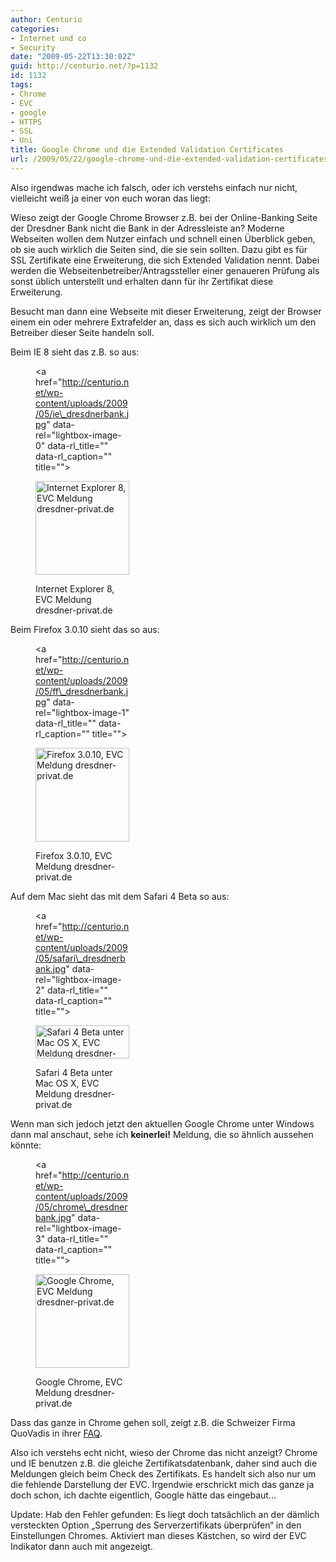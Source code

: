 ```yaml
---
author: Centurio
categories:
- Internet und co
- Security
date: "2009-05-22T13:30:02Z"
guid: http://centurio.net/?p=1132
id: 1132
tags:
- Chrome
- EVC
- google
- HTTPS
- SSL
- Uni
title: Google Chrome und die Extended Validation Certificates
url: /2009/05/22/google-chrome-und-die-extended-validation-certificates/
---
```

Also irgendwas mache ich falsch, oder ich verstehs einfach nur nicht, vielleicht weiß ja einer von euch woran das liegt:

Wieso zeigt der Google Chrome Browser z.B. bei der Online-Banking Seite der Dresdner Bank nicht die Bank in der Adressleiste an? Moderne Webseiten wollen dem Nutzer einfach und schnell einen Überblick geben, ob sie auch wirklich die Seiten sind, die sie sein sollten. Dazu gibt es für SSL Zertifikate eine Erweiterung, die sich Extended Validation nennt. Dabei werden die Webseitenbetreiber/Antragssteller einer genaueren Prüfung als sonst üblich unterstellt und erhalten dann für ihr Zertifikat diese Erweiterung.

Besucht man dann eine Webseite mit dieser Erweiterung, zeigt der Browser einem ein oder mehrere Extrafelder an, dass es sich auch wirklich um den Betreiber dieser Seite handeln soll.

Beim IE 8 sieht das z.B. so aus:<figure id="attachment_1133" aria-describedby="caption-attachment-1133" style="width: 150px" class="wp-caption aligncenter"><a href="http://centurio.net/wp-content/uploads/2009/05/ie\_dresdnerbank.jpg" data-rel="lightbox-image-0" data-rl\_title="" data-rl_caption="" title="">

<img loading="lazy" src="http://centurio.net/wp-content/uploads/2009/05/ie_dresdnerbank-150x150.jpg" alt="Internet Explorer 8, EVC Meldung dresdner-privat.de" title="Internet Explorer 8, EVC Meldung dresdner-privat.de" width="150" height="150" class="size-thumbnail wp-image-1133" /> </a><figcaption id="caption-attachment-1133" class="wp-caption-text">Internet Explorer 8, EVC Meldung dresdner-privat.de</figcaption></figure> 

Beim Firefox 3.0.10 sieht das so aus:<figure id="attachment_1134" aria-describedby="caption-attachment-1134" style="width: 150px" class="wp-caption aligncenter"><a href="http://centurio.net/wp-content/uploads/2009/05/ff\_dresdnerbank.jpg" data-rel="lightbox-image-1" data-rl\_title="" data-rl_caption="" title="">

<img loading="lazy" src="http://centurio.net/wp-content/uploads/2009/05/ff_dresdnerbank-150x150.jpg" alt="Firefox 3.0.10, EVC Meldung dresdner-privat.de" title="Firefox 3.0.10, EVC Meldung dresdner-privat.de" width="150" height="150" class="size-thumbnail wp-image-1134" /> </a><figcaption id="caption-attachment-1134" class="wp-caption-text">Firefox 3.0.10, EVC Meldung dresdner-privat.de</figcaption></figure> 

Auf dem Mac sieht das mit dem Safari 4 Beta so aus:<figure id="attachment_1135" aria-describedby="caption-attachment-1135" style="width: 150px" class="wp-caption aligncenter"><a href="http://centurio.net/wp-content/uploads/2009/05/safari\_dresdnerbank.jpg" data-rel="lightbox-image-2" data-rl\_title="" data-rl_caption="" title="">

<img loading="lazy" src="http://centurio.net/wp-content/uploads/2009/05/safari_dresdnerbank-150x53.jpg" alt="Safari 4 Beta unter Mac OS X, EVC Meldung dresdner-privat.de" title="Safari 4 Beta unter Mac OS X, EVC Meldung dresdner-privat.de" width="150" height="53" class="size-thumbnail wp-image-1135" /> </a><figcaption id="caption-attachment-1135" class="wp-caption-text">Safari 4 Beta unter Mac OS X, EVC Meldung dresdner-privat.de</figcaption></figure> 

Wenn man sich jedoch jetzt den aktuellen Google Chrome unter Windows dann mal anschaut, sehe ich **keinerlei!** Meldung, die so ähnlich aussehen könnte:<figure id="attachment_1136" aria-describedby="caption-attachment-1136" style="width: 150px" class="wp-caption aligncenter"><a href="http://centurio.net/wp-content/uploads/2009/05/chrome\_dresdnerbank.jpg" data-rel="lightbox-image-3" data-rl\_title="" data-rl_caption="" title="">

<img loading="lazy" src="http://centurio.net/wp-content/uploads/2009/05/chrome_dresdnerbank-150x150.jpg" alt="Google Chrome, EVC Meldung dresdner-privat.de" title="Google Chrome, EVC Meldung dresdner-privat.de" width="150" height="150" class="size-thumbnail wp-image-1136" /> </a><figcaption id="caption-attachment-1136" class="wp-caption-text">Google Chrome, EVC Meldung dresdner-privat.de</figcaption></figure> 

Dass das ganze in Chrome gehen soll, zeigt z.B. die Schweizer Firma QuoVadis in ihrer [FAQ](http://www.quovadisglobal.ch/Support/FAQ.aspx).

Also ich verstehs echt nicht, wieso der Chrome das nicht anzeigt? Chrome und IE benutzen z.B. die gleiche Zertifikatsdatenbank, daher sind auch die Meldungen gleich beim Check des Zertifikats. Es handelt sich also nur um die fehlende Darstellung der EVC. Irgendwie erschrickt mich das ganze ja doch schon, ich dachte eigentlich, Google hätte das eingebaut...

Update: Hab den Fehler gefunden: Es liegt doch tatsächlich an der dämlich versteckten Option &#8222;Sperrung des Serverzertifikats überprüfen&#8220; in den Einstellungen Chromes. Aktiviert man dieses Kästchen, so wird der EVC Indikator dann auch mit angezeigt.